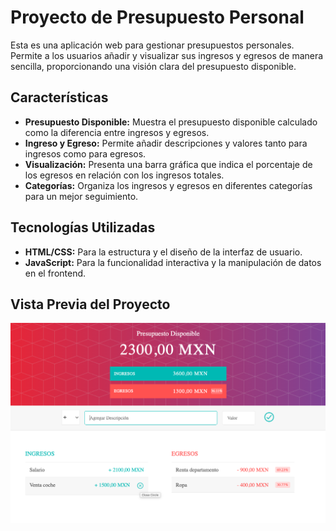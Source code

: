 # Proyecto de Presupuesto Personal
Esta es una aplicación web para gestionar presupuestos personales. Permite a los usuarios añadir y visualizar sus ingresos y egresos de manera sencilla, proporcionando una visión clara del presupuesto disponible.

##  Características
+ **Presupuesto Disponible:** Muestra el presupuesto disponible calculado como la diferencia entre ingresos y egresos.
+ **Ingreso y Egreso:** Permite añadir descripciones y valores tanto para ingresos como para egresos.
+ **Visualización:** Presenta una barra gráfica que indica el porcentaje de los egresos en relación con los ingresos totales.
+ **Categorías:** Organiza los ingresos y egresos en diferentes categorías para un mejor seguimiento.
## Tecnologías Utilizadas
+ **HTML/CSS:** Para la estructura y el diseño de la interfaz de usuario.
+ **JavaScript:** Para la funcionalidad interactiva y la manipulación de datos en el frontend.
## Vista Previa del Proyecto
![Demo](/Imagenes/vistaprevia.png)

